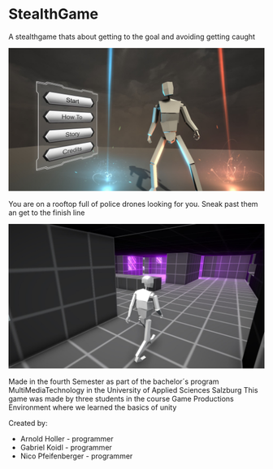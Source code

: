 # StealthGame
A stealthgame thats about getting to the goal and avoiding getting caught

![Game Sample1](https://github.com/vRNI/StealthGame/blob/master/Screenshots/Menu.jpg)

You are on a rooftop full of police drones looking for you. Sneak past them an get to the finish line


![Game Sample2](https://github.com/vRNI/StealthGame/blob/master/Screenshots/inGame.jpg)

Made in the fourth Semester as part of the bachelor´s program MultiMediaTechnology in the University of Applied Sciences Salzburg
This game was made by three students in the course Game Productions Environment where we learned the basics of unity

Created by:
* Arnold Holler - programmer
* Gabriel Koidl - programmer
* Nico Pfeifenberger - programmer
